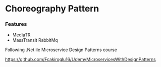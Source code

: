 
# Choreography Pattern

<h3>Features</h3>

<ul>
  <li>MediaTR</li>
  <li>MassTransit RabbitMq</li>
</ul>

Following .Net ile Microservice Design Patterns course

https://github.com/Fcakiroglu16/UdemyMicroservicesWithDesignPatterns
